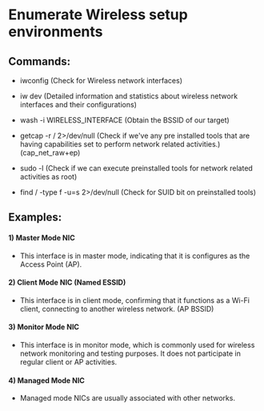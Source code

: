 # Enumerate Wireless setup environments

## Commands:
 
 - iwconfig (Check for Wireless network interfaces)

 - iw dev (Detailed information and statistics about wireless network interfaces and their configurations)

 - wash -i WIRELESS_INTERFACE (Obtain the BSSID of our target)

 - getcap -r / 2>/dev/null (Check if we've any pre installed tools that are having capabilities set to perform network related activities.) (cap_net_raw+ep)

 - sudo -l (Check if we can execute preinstalled tools for network related activities as root)

 - find / -type f -u=s 2>/dev/null (Check for SUID bit on preinstalled tools)

## Examples:

#### 1) Master Mode NIC

 - This interface is in master mode, indicating that it is configures as the Access Point (AP).

#### 2) Client Mode NIC (Named ESSID)

 -  This interface is in client mode, confirming that it functions as a Wi-Fi client, connecting to another wireless network.  (AP BSSID)

#### 3) Monitor Mode NIC

 -  This interface is in monitor mode, which is commonly used for wireless network monitoring and testing purposes. It does not participate in regular client or AP activities.

#### 4) Managed Mode NIC

 - Managed mode NICs are usually associated with other networks.
